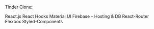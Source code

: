 Tinder Clone:

React.js
React Hooks
Material UI
Firebase - Hosting & DB
React-Router
Flexbox
Styled-Components
